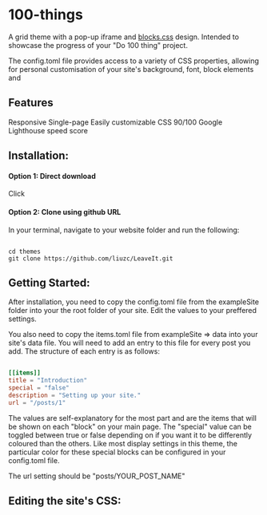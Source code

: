# 100-things

A grid theme with a pop-up iframe and [blocks.css](https://thesephist.github.io/blocks.css/) design. Intended to showcase the progress of your "Do 100 thing" project. 

The config.toml file provides access to a variety of CSS properties, allowing for personal customisation of your site's background, font, block elements and 

## Features
Responsive
Single-page
Easily customizable CSS
90/100 Google Lighthouse speed score 


## Installation:

#### Option 1: Direct download 

Click

#### Option 2: Clone using github URL

In your terminal, navigate to your website folder and run the following:

```

cd themes
git clone https://github.com/liuzc/LeaveIt.git

```


## Getting Started:

After installation, you need to copy the config.toml file from the exampleSite folder into your the root folder of your site. Edit the values to your preffered settings.

You also need to copy the items.toml file from exampleSite => data into your site's data file. You will need to add an entry to this file for every post you add. The structure of each entry is as follows:

```toml

[[items]]
title = "Introduction"  
special = "false"
description = "Setting up your site."
url = "/posts/1"

```
The values are self-explanatory for the most part and are the items that will be shown on each "block" on your main page. The "special" value can be toggled between true or false depending on if you want it to be differently coloured than the others. Like most display settings in this theme, the particular color for these special blocks can be configured in your config.toml file. 

The url setting should be "posts/YOUR_POST_NAME"

## Editing the site's CSS:


